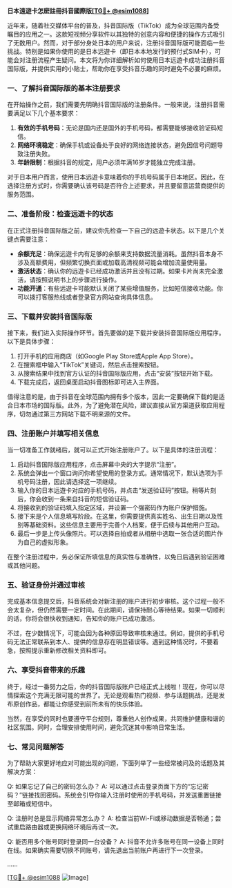 **日本遠遊卡怎麽註冊抖音國際版[[TG💪+ @esim1088](https://t.me/s/esim1088)]**

近年来，随着社交媒体平台的普及，抖音国际版（TikTok）成为全球范围内备受瞩目的应用之一。这款短视频分享软件以其独特的创意内容和便捷的操作方式吸引了无数用户。然而，对于部分身处日本的用户来说，注册抖音国际版可能面临一些挑战。特别是如果你使用的是日本远遊卡（即日本本地发行的预付式SIM卡），可能会对注册流程产生疑问。本文将为你详细解析如何使用日本远遊卡成功注册抖音国际版，并提供实用的小贴士，帮助你在享受抖音乐趣的同时避免不必要的麻烦。

### 一、了解抖音国际版的基本注册要求

在开始操作之前，我们需要先明确抖音国际版的注册条件。一般来说，注册抖音需要满足以下几个基本要求：

1. **有效的手机号码**：无论是国内还是国外的手机号码，都需要能够接收验证码短信。
2. **网络环境稳定**：确保手机或设备处于良好的网络连接状态，避免因信号问题导致注册失败。
3. **年龄限制**：根据抖音的规定，用户必须年满16岁才能独立完成注册。

对于日本用户而言，使用日本远遊卡意味着你的手机号码属于日本地区。因此，在选择注册方式时，你需要确认该号码是否符合上述要求，并且要留意运营商提供的服务范围。

### 二、准备阶段：检查远遊卡的状态

在正式注册抖音国际版之前，建议你先检查一下自己的远遊卡状态。以下是几个关键点需要注意：

- **余额充足**：确保远遊卡内有足够的余额来支持数据流量消耗。虽然抖音本身不涉及高额费用，但频繁切换页面或加载高清视频可能会增加流量使用量。
- **激活状态**：确认你的远遊卡已经成功激活并且没有过期。如果卡片尚未完全激活，请按照说明书上的步骤进行操作。
- **功能开通**：有些远遊卡可能默认关闭了某些增值服务，比如短信接收功能。你可以拨打客服热线或者登录官方网站查询具体信息。

### 三、下载并安装抖音国际版

接下来，我们进入实际操作环节。首先要做的是下载并安装抖音国际版应用程序。以下是具体步骤：

1. 打开手机的应用商店（如Google Play Store或Apple App Store）。
2. 在搜索框中输入“TikTok”关键词，然后点击搜索按钮。
3. 从搜索结果中找到官方认证的抖音国际版应用，点击“安装”按钮开始下载。
4. 下载完成后，返回桌面启动抖音图标即可进入主界面。

值得注意的是，由于抖音在全球范围内拥有多个版本，因此一定要确保下载的是适合日本市场的国际版。此外，为了避免潜在风险，建议直接从官方渠道获取应用程序，切勿通过第三方网站下载不明来源的文件。

### 四、注册账户并填写相关信息

当一切准备工作就绪后，就可以正式开始注册账户了。以下是具体的注册流程：

1. 启动抖音国际版应用程序，点击屏幕中央的大字提示“注册”。
2. 系统会弹出一个窗口询问你希望使用的登录方式。通常情况下，默认选项为手机号码注册，因此请选择这一项继续。
3. 输入你的日本远遊卡对应的手机号码，并点击“发送验证码”按钮。稍等片刻后，你会收到一条来自抖音的短信验证码。
4. 将接收到的验证码填入指定区域，并设置一个强密码作为账户保护措施。
5. 接下来是个人信息填写阶段。在这里，你需要提供真实姓名、出生日期以及性别等基础资料。这些信息主要用于完善个人档案，便于后续与其他用户互动。
6. 最后一步是上传头像照片。可以选择自拍或者从相册中选取一张合适的图片作为自己的虚拟形象。

在整个注册过程中，务必保证所填信息的真实性与准确性，以免日后遇到验证困难或其他问题。

### 五、验证身份并通过审核

完成基本信息提交后，抖音系统会对新注册的账户进行初步审核。这个过程一般不会太复杂，但仍然需要一定时间。在此期间，请保持耐心等待结果。如果一切顺利的话，你将会很快收到通知，告知你的账户已成功激活。

不过，在少数情况下，可能会因为各种原因导致审核未通过。例如，提供的手机号码无法正常联系到本人、提供的信息存在明显错误等。遇到这种情况时，不要着急，按照提示重新修改相关资料即可。

### 六、享受抖音带来的乐趣

终于，经过一番努力之后，你的抖音国际版账户已经正式上线啦！现在，你可以尽情探索这个充满无限可能的世界了。无论是观看热门视频、参与话题挑战，还是发布原创作品，都能让你感受到前所未有的快乐体验。

当然，在享受的同时也要遵守平台规则，尊重他人创作成果，共同维护健康和谐的社区氛围。同时，合理安排使用时间，避免沉迷其中影响日常生活。

### 七、常见问题解答

为了帮助大家更好地应对可能出现的问题，下面列举了一些经常被问及的话题及其解决方案：

Q: 如果忘记了自己的密码怎么办？
A: 可以通过点击登录页面下方的“忘记密码？”链接找回密码。系统会引导你输入注册时使用的手机号码，并发送重置链接至邮箱或短信中。

Q: 注册时总是显示网络异常怎么办？
A: 检查当前Wi-Fi或移动数据是否畅通；尝试重启路由器或更换网络环境后再试一次。

Q: 能否用多个账号同时登录同一台设备？
A: 抖音不允许多账号在同一设备上同时在线。如果确实需要切换不同账号，请先退出当前账户再进行下一次登录。

……

[[TG💪+ @esim1088](https://t.me/s/esim1088) ![Image](https://i.postimg.cc/4NQfJmqS/Snipaste-2025-05-13-00-14-12.png)]